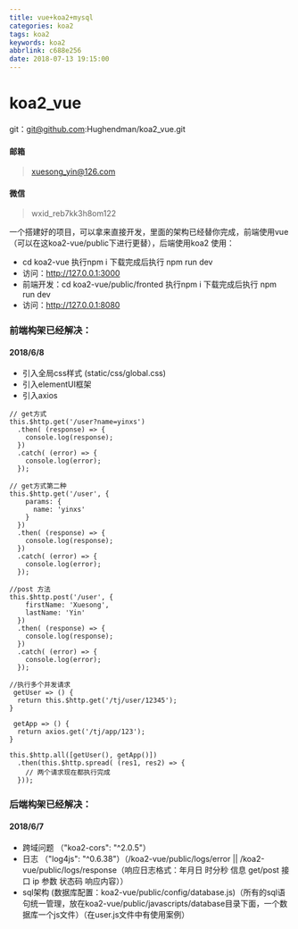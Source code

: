 ```yaml
---
title: vue+koa2+mysql
categories: koa2
tags: koa2
keywords: koa2
abbrlink: c688e256
date: 2018-07-13 19:15:00
---
```



# koa2_vue

git：git@github.com:Hughendman/koa2_vue.git

#### 邮箱
> xuesong_yin@126.com
#### 微信
> wxid_reb7kk3h8om122

一个搭建好的项目，可以拿来直接开发，里面的架构已经替你完成，前端使用vue（可以在这koa2-vue/public下进行更替），后端使用koa2
使用：
* cd koa2-vue  执行npm i 下载完成后执行 npm run dev
* 访问：http://127.0.0.1:3000
* 前端开发：cd koa2-vue/public/fronted 执行npm i 下载完成后执行 npm run dev
* 访问：http://127.0.0.1:8080

### 前端构架已经解决：
#### 2018/6/8
* 引入全局css样式 (static/css/global.css)
* 引入elementUI框架
* 引入axios
```
// get方式
this.$http.get('/user?name=yinxs')
  .then( (response) => {
    console.log(response);
  })
  .catch( (error) => {
    console.log(error);
  });

// get方式第二种
this.$http.get('/user', {
    params: {
      name: 'yinxs'
    }
  })
  .then( (response) => {
    console.log(response);
  })
  .catch( (error) => {
    console.log(error);
  });

//post 方法
this.$http.post('/user', {
    firstName: 'Xuesong',
    lastName: 'Yin'
  })
  .then( (response) => {
    console.log(response);
  })
  .catch( (error) => {
    console.log(error);
  });

//执行多个并发请求
 getUser => () {
  return this.$http.get('/tj/user/12345');
}

 getApp => () {
  return axios.get('/tj/app/123');
}

this.$http.all([getUser(), getApp()])
  .then(this.$http.spread( (res1, res2) => {
    // 两个请求现在都执行完成
  }));
```

### 后端构架已经解决：
#### 2018/6/7
* 跨域问题 （"koa2-cors": "^2.0.5"）
* 日志 （"log4js": "^0.6.38"）（/koa2-vue/public/logs/error || /koa2-vue/public/logs/response（响应日志格式：年月日 时分秒 信息 get/post 接口 ip 参数 状态码 响应内容））
* sql架构 (数据库配置：koa2-vue/public/config/database.js)（所有的sql语句统一管理，放在koa2-vue/public/javascripts/database目录下面，一个数据库一个js文件）（在user.js文件中有使用案例）

